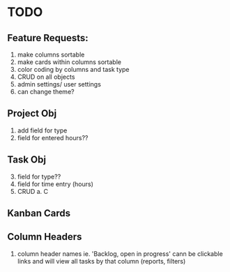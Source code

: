 # TODO

## Feature Requests:
1. make columns sortable
2. make cards within columns sortable
3. color coding by columns and task type
5. CRUD on all objects
6. admin settings/ user settings
7. can change theme?

## Project Obj
1. add field for type
2. field for entered hours??

## Task Obj
<!-- 1. field for status -->
<!-- 2. field for name -->
3. field for type??
4. field for time entry (hours)
5. CRUD
	a. C
	<!-- b. R -->
	<!-- c. U -->
	<!-- d. D -->
## Kanban Cards
<!-- 1. onhover, show drag icon on mouse rather than arrow or hand mouse icon (bettter ui/ ux) -->
<!-- 2. onlick, show edit modal for records/ card items -->

## Column Headers
1. column header names ie. 'Backlog, open in progress' cann be clickable links and will view all tasks by that column (reports, filters)